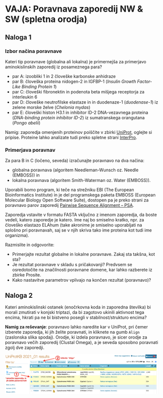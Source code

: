 # VAJA: Poravnava zaporedij NW & SW (spletna orodja)

## Naloga 1

### Izbor načina poravnave
Kateri tip poravnave (globalna ali lokalna) je primernejša za primerjavo aminokislinskih zaporedij iz posameznega para?

* par A: izoobliki 1 in 2 človeške karbonske anhidraze
* par B: človeška proteina nidogen-2 in IGFBP-1 (*Insulin Growth Factor-Like Binding Protein 1*)
* par C: človeški fibronektin in podenota beta mišjega receptorja za interleukin 6
* par D: človeške neutrofilske elastaze in in duodenaze-1 (*duodenase-1*) iz zelene morske želve (*Chelonia mydas*)
* par E: človeški histon H3.1 in inhibitor ID-2 DNA-vezavnega proteina (*DNA-binding protein inhibitor ID-2*) iz sumatranskega orangutana (*Pongo abelii*)

Namig: zaporedja omenjenih proteinov poiščite v zbirki [UniProt](http://uniprot.org), oglejte si pripise. Proteine lahko analizate tudi preko spletne strani [InterPro](https://www.ebi.ac.uk/interpro/).

### Primerjava poravnav
Za para B in C (ločeno, seveda) izračunajte poravnavo na dva načina:
* globalna poravnava (algoritem Needleman-Wunsch oz. Needle (EMBOSS)) in
* lokalna poravnava (algoritem Smith-Waterman oz. Water (EMBOSS)).

Uporabili bomo program, ki teče na strežniku EBI (The European Bioinformatics Institute) in je del programskega paketa EMBOSS (European Molecular Biology Open Software Suite), dostopen pa je preko strani za poravnavo parov zaporedij [Pairwise Sequence Alignment – PSA](http://www.ebi.ac.uk/Tools/psa/).

Zaporedja vstavite v formatu FASTA vključno z imenom zaporedja, da boste vedeli, katero zaporedje je katero. Ime naj bo smiselno kratko, npr. za človeško elastazo ELAhum (take akronime je smiselno uporabljati na splošno pri poravnavah, saj se v njih skriva tako ime proteina kot tudi ime organizma). 

Razmislite in odgovorite:
* Primerjajte rezultat globalne in lokalne poravnave. Zakaj sta takšna, kot sta?
* Je rezultat poravnave v skladu s pričakovanji? Predvsem se osredotočite na značilnosti poravnane domene, kar lahko razberete iz zbirke Prosite.
* Kako nastavitve parametrov vplivajo na končen rezultat (poravnavo)?

## Naloga 2
Kateri aminokislinski ostanek (enočrkovna koda in zaporedna številka) bi morali zmutirati v konjski triptazi, da bi zagotovo ukinili aktivnost tega encima, hkrati pa ne bi bistveno posegli v stabilnost/strukturo encima?

**Namig za reševanje**: poravnavo lahko naredite kar v UniProt, pri čemer izberete zaporedja, ki jih želite poravnati, in kliknete na gumb `Align` (zaslonska slika spodaj). Orodje, ki izdela poravnavo, je sicer orodje za poravnavo večih zaporedij (Clustal Omega), a je seveda sposobno poravnati zgolj dve zaporedji.

![Poravnava v UniProt](slike/uniprot_poravnava.png)